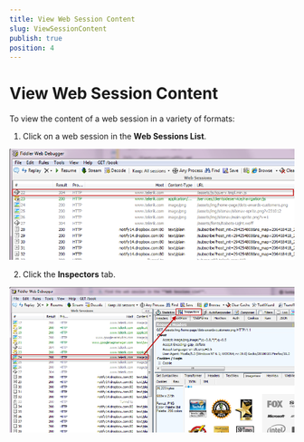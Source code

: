 ```yaml
---
title: View Web Session Content
slug: ViewSessionContent
publish: true
position: 4
---
```


View Web Session Content
========================

To view the content of a web session in a variety of formats:

1. Click on a web session in the **Web Sessions List**.

 ![Web Session List][1]

2. Click the **Inspectors** tab.

 ![Inspectors Tab][2]

[1]: ../../images/ViewSessionContent/SessionsList.png
[2]: ../../images/ViewSessionContent/Inspectors.png